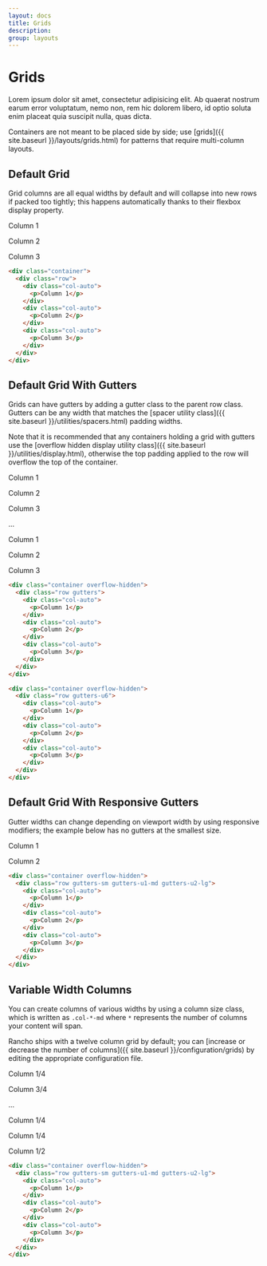 ```yaml
---
layout: docs
title: Grids
description: 
group: layouts
---
```


# Grids

Lorem ipsum dolor sit amet, consectetur adipisicing elit. Ab quaerat nostrum earum error voluptatum, nemo non, rem hic dolorem libero, id optio soluta enim placeat quia suscipit nulla, quas dicta.

Containers are not meant to be placed side by side; use [grids]({{ site.baseurl }}/layouts/grids.html) for patterns that require multi-column layouts.

## Default Grid
Grid columns are all equal widths by default and will collapse into new rows if packed too tightly; this happens automatically thanks to their flexbox display property.

<div class="rd__example">
  <div class="container">
    <div class="row">
      <div class="col-auto bg-color-gray-light">
        <p class="bg-color-gray">Column 1</p>
      </div>
      <div class="col-auto bg-color-gray-light">
        <p class="bg-color-gray">Column 2</p>
      </div>
      <div class="col-auto bg-color-gray-light">
        <p class="bg-color-gray">Column 3</p>
      </div>
    </div>
  </div>
</div>

```html
<div class="container">
  <div class="row">
    <div class="col-auto">
      <p>Column 1</p>
    </div>
    <div class="col-auto">
      <p>Column 2</p>
    </div>
    <div class="col-auto">
      <p>Column 3</p>
    </div>
  </div>
</div>
```

## Default Grid With Gutters
Grids can have gutters by adding a gutter class to the parent row class. Gutters can be any width that matches the [spacer utility class]({{ site.baseurl }}/utilities/spacers.html) padding widths.

Note that it is recommended that any containers holding a grid with gutters use the [overflow hidden display utility class]({{ site.baseurl }}/utilities/display.html), otherwise the top padding applied to the row will overflow the top of the container.

<div class="rd__example">
  <div class="container overflow-hidden">
    <div class="row gutters">
      <div class="col-auto bg-color-gray-light">
        <p class="bg-color-gray">Column 1</p>
      </div>
      <div class="col-auto bg-color-gray-light">
        <p class="bg-color-gray">Column 2</p>
      </div>
      <div class="col-auto bg-color-gray-light">
        <p class="bg-color-gray">Column 3</p>
      </div>
    </div>
  </div>
  <p>...</p>
  <div class="container overflow-hidden">
    <div class="row gutters-u6">
      <div class="col-auto bg-color-gray-light">
        <p class="bg-color-gray">Column 1</p>
      </div>
      <div class="col-auto bg-color-gray-light">
        <p class="bg-color-gray">Column 2</p>
      </div>
      <div class="col-auto bg-color-gray-light">
        <p class="bg-color-gray">Column 3</p>
      </div>
    </div>
  </div>
</div>

```html
<div class="container overflow-hidden">
  <div class="row gutters">
    <div class="col-auto">
      <p>Column 1</p>
    </div>
    <div class="col-auto">
      <p>Column 2</p>
    </div>
    <div class="col-auto">
      <p>Column 3</p>
    </div>
  </div>
</div>

<div class="container overflow-hidden">
  <div class="row gutters-u6">
    <div class="col-auto">
      <p>Column 1</p>
    </div>
    <div class="col-auto">
      <p>Column 2</p>
    </div>
    <div class="col-auto">
      <p>Column 3</p>
    </div>
  </div>
</div>
```

## Default Grid With Responsive Gutters
Gutter widths can change depending on viewport width by using responsive modifiers; the example below has no gutters at the smallest size.

<div class="rd__example">
  <div class="container overflow-hidden">
    <div class="row gutters-sm gutters-u1-md gutters-u2-lg">
      <div class="col-auto bg-color-gray-light">
        <p class="bg-color-gray">Column 1</p>
      </div>
      <div class="col-auto bg-color-gray-light">
        <p class="bg-color-gray">Column 2</p>
      </div>
    </div>
  </div>
</div>

```html
<div class="container overflow-hidden">
  <div class="row gutters-sm gutters-u1-md gutters-u2-lg">
    <div class="col-auto">
      <p>Column 1</p>
    </div>
    <div class="col-auto">
      <p>Column 2</p>
    </div>
    <div class="col-auto">
      <p>Column 3</p>
    </div>
  </div>
</div>
```

## Variable Width Columns
You can create columns of various widths by using a column size class, which is written as `.col-*-md` where `*` represents the number of columns your content will span.

Rancho ships with a twelve column grid by default; you can [increase or decrease the number of columns]({{ site.baseurl }}/configuration/grids) by editing the appropriate configuration file.

<div class="rd__example">
  <div class="container overflow-hidden">
    <div class="row gutters">
      <div class="col-12 col-3-md bg-color-gray-light">
        <p class="bg-color-gray">Column 1/4</p>
      </div>
      <div class="col-12 col-9-md bg-color-gray-light">
        <p class="bg-color-gray">Column 3/4</p>
      </div>
    </div>
  </div>
  <p>...</p>
  <div class="container overflow-hidden">
    <div class="row gutters">
      <div class="col-12 col-3-md bg-color-gray-light">
        <p class="bg-color-gray">Column 1/4</p>
      </div>
      <div class="col-12 col-3-md bg-color-gray-light">
        <p class="bg-color-gray">Column 1/4</p>
      </div>
      <div class="col-12 col-6-md bg-color-gray-light">
        <p class="bg-color-gray">Column 1/2</p>
      </div>
    </div>
  </div>
</div>

```html
<div class="container overflow-hidden">
  <div class="row gutters-sm gutters-u1-md gutters-u2-lg">
    <div class="col-auto">
      <p>Column 1</p>
    </div>
    <div class="col-auto">
      <p>Column 2</p>
    </div>
    <div class="col-auto">
      <p>Column 3</p>
    </div>
  </div>
</div>
```